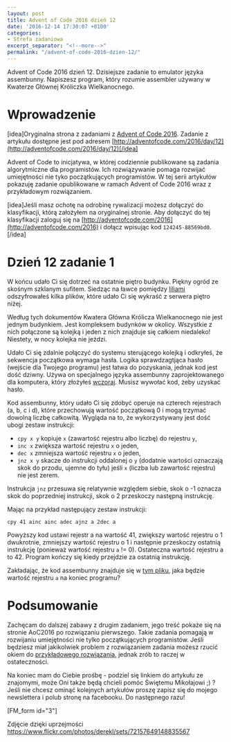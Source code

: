 ```yaml
---
layout: post
title: Advent of Code 2016 dzień 12
date: '2016-12-14 17:30:07 +0100'
categories:
- Strefa zadaniowa
excerpt_separator: "<!--more-->"
permalink: "/advent-of-code-2016-dzien-12/"
---
```

Advent of Code 2016 dzień 12. Dzisiejsze zadanie to emulator języka assembunny. Napiszesz program, który rozumie assembler używany w Kwaterze Głównej Króliczka Wielkanocnego.

# Wprowadzenie
  
[idea]Oryginalna strona z zadaniami z [Advent of Code 2016](http://adventofcode.com/2016). Zadanie z artykułu dostępne jest pod adresem [http://adventofcode.com/2016/day/12](http://adventofcode.com/2016/day/12)[/idea]

Advent of Code to inicjatywa, w której codziennie publikowane są zadania algorytmiczne dla programistów. Ich rozwiązywanie pomaga rozwijać umiejętności nie tyko początkujących programistów. W tej serii artykułów pokazuję zadanie opublikowane w ramach Advent of Code 2016 wraz z przykładowym rozwiązaniem.

[idea]Jeśli masz ochotę na odrobinę rywalizacji możesz dołączyć do klasyfikacji, którą założyłem na oryginalnej stronie. Aby dołączyć do tej klasyfikacji zaloguj się na [http://adventofcode.com/2016](http://adventofcode.com/2016) i dołącz wpisując kod `124245-88569bd0`.[/idea]

# Dzień 12 zadanie 1
  
W końcu udało Ci się dotrzeć na ostatnie piętro budynku. Piękny ogród ze skośnym szklanym sufitem. Siedząc na ławce pomiędzy [liliami](https://www.google.com/search?q=tiger+lilies&tbm=isch) odszyfrowałeś kilka plików, które udało Ci się wykraść z serwera piętro niżej.

Według tych dokumentów Kwatera Główna Królicza Wielkanocnego nie jest jednym budynkiem. Jest kompleksem budynków w okolicy. Wszystkie z nich połączone są kolejką i jeden z nich znajduje się całkiem niedaleko! Niestety, w nocy kolejka nie jeździ.

Udało Ci się zdalnie połączyć do systemu sterującego kolejką i odkryłeś, że sekwencja początkowa wymaga hasła. Logika sprawdzagtjąca hasło (wejście dla Twojego programu) jest łatwa do pozyskania, jednak kod jest dość dziwny. Używa on specjalnego języka assembunny zaprojektowanego dla komputera, który złożyłeś [wczoraj](http://www.samouczekprogramisty.pl/advent-of-code-2016-dzien-11/). Musisz wywołać kod, żeby uzyskać hasło.

Kod assembunny, który udało Ci się zdobyć operuje na czterech rejestrach (a, b, c i d), które przechowują wartość początkową 0 i mogą trzymać dowolną liczbę całkowitą. Wygląda na to, że wykorzystywany jest dość ubogi zestaw instrukcji:

- `cpy x y` kopiuje `x` (zawartość rejestru albo liczbę) do rejestru `y`,
- `inc x` zwiększa wartość rejestru `x` o jeden,
- `dec x` zmniejsza wartość rejestru `x` o jeden,
- `jnz x y` skacze do instrukcji oddalonej o `y` (dodatnie wartości oznaczają skok do przodu, ujemne do tyłu) jeśli `x` (liczba lub zawartość rejestru) nie jest zerem.
  
  
Instrukcja `jnz` przesuwa się relatywnie względem siebie, skok o -1 oznacza skok do poprzedniej instrukcji, skok o 2 przeskoczy następną instrukcję.

Mając na przykład następujący zestaw instrukcji:

    cpy 41 ainc ainc adec ajnz a 2dec a

  
Powyższy kod ustawi rejestr a na wartość 41, zwiększy wartość rejestru o 1 dwukrotnie, zmniejszy wartość rejestru o 1 i następnie przeskoczy ostatnią instrukcję (ponieważ wartość rejestru `a` != 0). Ostateczna wartość rejestru a to 42. Program kończy się kiedy przejdzie za ostatnią instrukcję.

Zakładając, że kod assembunny znajduje się w [tym pliku](https://raw.githubusercontent.com/SamouczekProgramisty/StrefaZadaniowaSamouka/master/05_aoc_2016/src/main/test/resources/day12_input.txt), jaka będzie wartość rejestru `a` na koniec programu?

# Podsumowanie
  
Zachęcam do dalszej zabawy z drugim zadaniem, jego treść pokaże się na stronie AoC2016 po rozwiązaniu pierwszego. Takie zadania pomagają w rozwijaniu umiejętności nie tylko początkujących programistów. Jeśli będziesz miał jakikolwiek problem z rozwiązaniem zadania możesz rzucić okiem do [przykładowego rozwiązania](https://github.com/SamouczekProgramisty/StrefaZadaniowaSamouka/tree/master/05_aoc_2016/src/main/java/pl/samouczekprogramisty/szs/aoc2016/day12), jednak zrób to raczej w ostateczności.

Na koniec mam do Ciebie prośbę - podziel się linkiem do artykułu ze znajomymi, może Oni także będą chcieli pomóc Świętemu Mikołajowi ;) ? Jeśli nie chcesz ominąć kolejnych artykułów proszę zapisz się do mojego newslettera i polub stronę na facebooku. Do następnego razu!

[FM\_form id="3"]

Zdjęcie dzięki uprzejmości https://www.flickr.com/photos/derekl/sets/72157649148835567

